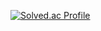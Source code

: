 [![Solved.ac Profile](http://mazassumnida.wtf/api/v2/generate_badge?boj=sonic6679)](https://solved.ac/sonic6679/)
<!--[![Atcoder Profile](https://atcoder-badge.kro.kr?id=moodTRBL)](https://atcoder.jp/users/moodTRBL)-->
<!--
**moodTRBL/moodTRBL** is a ✨ _special_ ✨ repository because its `README.md` (this file) appears on your GitHub profile.

Here are some ideas to get you started:

- 🔭 I’m currently working on ...
- 🌱 I’m currently learning ...
- 👯 I’m looking to collaborate on ...
- 🤔 I’m looking for help with ...
- 💬 Ask me about ...
- 📫 How to reach me: ...
- 😄 Pronouns: ...
- ⚡ Fun fact: ...
-->
